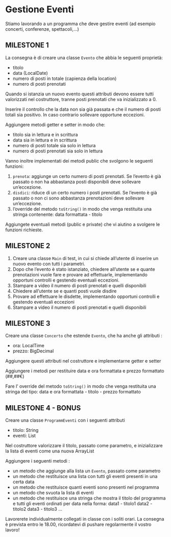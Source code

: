 # Gestione Eventi

Stiamo lavorando a un programma che deve gestire eventi (ad esempio concerti, conferenze, spettacoli,...)

## MILESTONE 1

La consegna è di creare una classe `Evento` che abbia le seguenti proprietà:
- titolo
- data (LocalDate)
- numero di posti in totale (capienza della location)
- numero di posti prenotati

Quando si istanzia un nuovo evento questi attributi devono essere tutti valorizzati nel costruttore, tranne posti prenotati che va inizializzato a 0.

Inserire il controllo che la data non sia già passata e che il numero di posti totali sia positivo. In caso contrario sollevare opportune eccezioni.

Aggiungere metodi getter e setter in modo che:
- titolo sia in lettura e in scrittura
- data sia in lettura e in scrittura
- numero di posti totale sia solo in lettura
- numero di posti prenotati sia solo in lettura

Vanno inoltre implementati dei metodi public che svolgono le seguenti funzioni:
1. `prenota`: aggiunge un certo numero di posti prenotati. Se l’evento è già passato o non ha abbastanza posti disponibili deve sollevare un’eccezione.
2. `disdici`: riduce di un certo numero i posti prenotati. Se l’evento è già passato o non ci sono abbastanza prenotazioni deve sollevare un’eccezione.
3. l’override del metodo `toString()` in modo che venga restituita una stringa contenente: data formattata - titolo

Aggiungete eventuali metodi (public e private) che vi aiutino a svolgere le funzioni richieste.

## MILESTONE 2

1. Creare una classe `Main` di test, in cui si chiede all’utente di inserire un nuovo evento con tutti i parametri.
2. Dopo che l’evento è stato istanziato, chiedere all’utente se e quante prenotazioni vuole fare e provare ad effettuarle, implementando opportuni controlli e gestendo eventuali eccezioni.
3. Stampare a video il numero di posti prenotati e quelli disponibili
4. Chiedere all’utente se e quanti posti vuole disdire
5. Provare ad effettuare le disdette, implementando opportuni controlli e gestendo eventuali eccezioni
6. Stampare a video il numero di posti prenotati e quelli disponibili

## MILESTONE 3

Creare una classe `Concerto` che estende `Evento`, che ha anche gli attributi :
- ora: LocalTime
- prezzo: BigDecimal

Aggiungere questi attributi nel costruttore e implementarne getter e setter

Aggiungere i metodi per restituire data e ora formattata e prezzo formattato (##,##€)

Fare l’ override del metodo `toString()` in modo che venga restituita una stringa del tipo: data e ora formattata - titolo - prezzo formattato

## MILESTONE 4 - BONUS

Creare una classe `ProgrammEventi` con i seguenti attributi
- titolo: String
- eventi: List<Evento>

Nel costruttore valorizzare il titolo, passato come parametro, e inizializzare la lista di eventi come una nuova ArrayList

Aggiungere i seguenti metodi :
- un metodo che aggiunge alla lista un `Evento`, passato come parametro
- un metodo che restituisce una lista con tutti gli eventi presenti in una certa data
- un metodo che restituisce quanti eventi sono presenti nel programma
- un metodo che svuota la lista di eventi
- un metodo che restituisce una stringa che mostra il titolo del programma e tutti gli eventi ordinati per data nella forma:
  data1 - titolo1
  data2 - titolo2
  data3 - titolo3 …

Lavorerete individualmente collegati in classe con i soliti orari. La consegna è prevista entro le 18.00, ricordatevi di pushare regolarmente il vostro lavoro!
